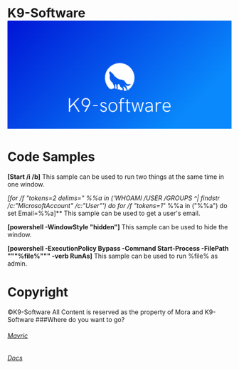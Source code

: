 # **K9-Software** ![K9-Software](https://github.com/K9-Software/K9-Software-LLC-Handbook-Documentation/blob/main/image1.png?raw=true)
# Code Samples

**[Start /i /b]**  This sample can be used to run two things at the same time in one window.

**[for /f "tokens=2* delims=\" %%a in ('WHOAMI /USER /GROUPS ^| findstr /c:"MicrosoftAccount" /c:"User"') do for /f "tokens=1*" %%a in ("%%a") do set Email=%%a]**  This sample can be used to get a user's email.

**[powershell -WindowStyle "hidden"]**  This sample can be used to hide the window.

**[powershell -ExecutionPolicy Bypass -Command Start-Process -FilePath """%file%""" -verb RunAs]**  This sample can be used to run %file% as admin.

# Copyright

©K9-Software All Content is reserved as the property of Mora and  K9-Software
###Where do you want to go?
######  [Mavric](https://k9-software.github.io/Mavric-Antimalware-Protection)
###### [Docs](https://k9-software.github.io/K9-Software-LLC-Handbook-Documentation)
